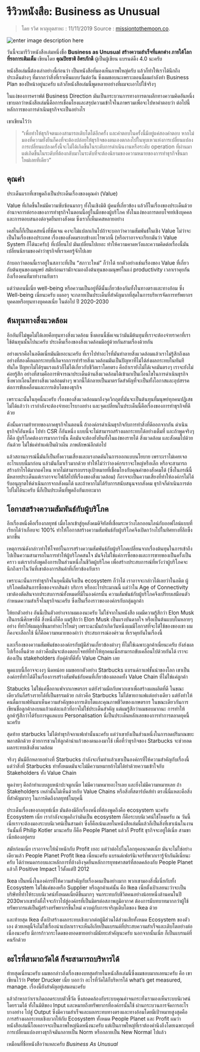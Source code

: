 
รีวิวหนังสือ: Business as Unusual
===

> โดย รวิศ หาญอุตสาหะ : 11/11/2019 Source : [missiontothemoon.co](https://missiontothemoon.co/book-review-principles/).

![enter image description here](https://s3-ap-southeast-1.amazonaws.com/mission-to-the-moon/wp-content/uploads/2019/11/12112741/business-man-reading-book_feature.jpg)

วันนี้จะมารีวิวหนังสือเล่มหนึ่งชื่อ **Business as Unusual สร้างความสำเร็จที่แตกต่าง ภายใต้โลกที่รอการเติมเต็ม**  เขียนโดย  **คุณปิยชาติ อิศรภักดี**  ผู้เป็นผู้เขียน แบรนด์ดิ้ง 4.0 นะครับ

หนังสือเล่มนี้ต้องเล่าอย่างนี้ก่อนว่า เป็นหนังสือที่มองเห็นภาพใหญ่ครับ แล้วก็ทำให้เราได้นึกถึงประเด็นต่างๆ ที่มากกว่าสิ่งที่เราเห็นแบบวันต่อวัน ซึ่งผมชอบนะเพราะตอนนี้ผมกำลังทำ Business Plan ของปีหน้าอยู่นะครับ แล้วก็หนังสือเล่มนี้พูดหลายอย่างที่ผมจะเอาไปใช้จริงๆ

ในแง่ของการคราฟต์ Business Direction มันเป็นกระบวนการทางการตกผลึกทางความคิดอันหนึ่ง เขาบอกว่าหนังสือเล่มนี้คือการเชื่อมโยงและสรุปความเข้าใจในภาพรวมเพื่อจะไปหาคำตอบว่า ต่อไปนี้หลักการของการดำเนินธุรกิจจะเป็นอย่างไร

เขาเขียนไว้ว่า

>“เพื่อทำให้ธุรกิจตนเองสามารถเติบโตได้อีกครั้ง และคำตอบในครั้งนี้มีอยู่แค่สองคำตอบ หากไม่มองที่ความยั่งยืนก็คงที่จะต้องปล่อยให้ธุรกิจของตนเองตกลงไปในหุบเหวแห่งการเปลี่ยนแปลง การเปลี่ยนแปลงครั้งนี้จะไม่ได้เกิดขึ้นในระดับการดำเนินงานหรือระดับ operation ที่ผ่านมา แต่เกิดขึ้นในระดับที่ต้องกลับมาในระดับที่จะต้องนิยามของความหมายของการทำธุรกิจขึ้นมาใหม่เลยทีเดียว”

## คุณค่า

ประเด็นแรกที่เขาพูดถึงเป็นประเด็นเรื่องของคุณค่า (Value)

Value ที่เกิดขึ้นใหม่มีความซับซ้อนมากๆ ทั้งในเชิงมิติ ผู้คนที่เกี่ยวข้อง แล้วก็ในเรื่องของประเด็นด้วย อำนาจการต่อรองของการทำธุรกิจในตอนนี้อยู่ในมือของผู้บริโภค ทั้งในแง่ของการตอบโจทย์เชิงบุคคลและการตอบสนองต่อจุดยืนทางสังคม ซึ่งเราก็เห็นเคสหลายอย่าง

เคสไนกี้ก็เป็นเคสหนึ่งที่ชัดเจน คงจะไม่แปลกเกินไปถ้าจะบอกว่าความสัมพันธ์ในเชิง Value ไม่ว่าจะเป็นในเรื่องของประเทศ เรื่องของสังคมรอบข้างอะไรพวกนี้ (หรือเราอาจจะเรียกมันว่า Value System ก็ได้นะครับ) ที่เปลี่ยนไป มันเปลี่ยนไปเยอะ ทำให้ความคาดหวังและความคิดต่อเรื่องนี้มันเปลี่ยนนิยามของคำว่าธุรกิจที่เราเคยรู้จักไปเลย

ถ้าบอกว่าตอนนี้เราอยู่ในสภาวะที่เป็น “สภาวะใหม่” ก็ว่าได้ ยกตัวอย่างเช่นเรื่องของ Value ที่เกี่ยวกับต้นทุนของมนุษย์ สมัยก่อนเรามักจะมองถึงต้นทุนของมนุษย์ในแง่ productivity เวลาเราคุยกันถึงเรื่องคนที่มาทำงานกับเรา

แต่ว่าตอนนี้เนี่ย well-being หรือความเป็นอยู่ที่ดีนั้นเกี่ยวข้องกันทั้งในทางตรงและทางอ้อม ซึ่ง Well-being เนี่ยนะครับ เผลอๆ จะกลายเป็นประเด็นที่สำคัญมากที่สุดในการบริหารจัดการทรัพยากรบุคคลหรือทุนทางบุคคลเนี่ย ในต่อไป ปี 2020-2030

## ต้นทุนทางสิ่งแวดล้อม

อีกอันที่ไม่พูดไม่ได้เลยคือทุนทางสิ่งแวดล้อม ซึ่งตอนนี้ชัดเจนว่ามันมีต้นทุนที่เราจะต้องจ่ายราคาที่เราใช้ต้นทุนนั้นไปนะครับ ประเด็นเรื่องของสิ่งแวดล้อมมีอยู่ด้วยกันสามเรื่องด้วยกัน

อย่างแรกคือในอดีตเนี่ยมันมีเยอะนะครับ ที่เราไปทำอะไรที่มันทำลายสิ่งแวดล้อมแล้วเราไม่รู้สึกถึงผล อย่างที่สองคือผลกระทบที่เกิดจากการทำร้ายสิ่งแวดล้อมมันเป็นปัญหาที่ไม่ได้ส่งผลกระทบในทันทีทันใด ปัญหาไม่ได้รุนแรงแล้วก็ไม่ได้เกี่ยวกับชีวิตเราโดยตรง คือถ้าเรายังไม่ได้เจอมันตรงๆ เราจะยังไม่ค่อยรู้สึก อย่างที่สามคือการพิจารณาประเด็นด้านสิ่งแวดล้อมได้เข้ามาเป็นเงื่อนไขในการดำเนินธุรกิจ ซึ่งพวกเงื่อนไขทางสิ่งแวดล้อมต่างๆ พวกนี้ได้กลายเป็นมาตรวัดสำคัญที่จะเป็นทั้งโอกาสและอุปสรรคต่อการขับเคลื่อนและการเติบโตของธุรกิจ

เพราะฉะนั้นในยุคนี้นะครับ เรื่องของสิ่งแวดล้อมมาถึงจุดวิกฤตที่มันจะเป็นต้นทุนที่มนุษย์ทุกคนปฏิเสธไม่ได้แล้วว่า เรากำลังจะต้องจ่ายอะไรบางอย่าง และจุดเปลี่ยนในประเด็นนี้คือเรื่องของการทำธุรกิจที่ดีด้วย

ดังนั้นความท้าทายของภาคธุรกิจในตอนนี้ ถ้าองค์กรดำเนินธุรกิจกับการทำสิ่งที่ดีออกจากกัน ดำเนินธุรกิจก็อันหนึ่ง ไปทำ CSR ก็อันหนึ่ง แบบนี้จะไม่สามารถสร้างผลกระทบได้อย่างเต็มที่ และถ้าพูดจริงๆ ก็คือ ผู้บริโภคต้องการมากกว่านั้น คือมันจะต้องยั่งยืนทั้งในแง่ของรายได้ สิ่งแวดล้อม และสังคมไปด้วยกันด้วย ไม่ใช่แค่ทำแค่เป็นผิวเผิน ภาพลักษณ์อีกต่อไป

แล้วสถานการณ์นี้มันก็เป็นทั้งความเสี่ยงและแรงกดดันในการออกแบบนโยบาย เพราะเราไม่เคยเจออะไรแบบนี้มาก่อน แล้วมันก็มาเร็วมากด้วย ทำให้ไม่ว่าว่าองค์กรเราจะใหญ่หรือเล็ก หรือจะสามารถสร้างกำไรได้มากแค่ไหน หากไม่สามารถบรรลุเป้าหมายที่เชื่อมโยงกับคุณค่าของสังคมได้ (ซึ่งในกรณีนี้ มีหลายประเด็นแต่เราอาจจะโฟกัสไปที่เรื่องของสิ่งแวดล้อม) ก็อาจจะเป็นความเสี่ยงที่ทำให้องค์กรไม่ได้รับอนุญาตให้ดำเนินการจากสังคมได้ และถ้าหากไม่ได้รับการสนับสนุนจากสังคม ธุรกิจก็ดำเนินการต่อไปไม่ได้นะครับ นี่ก็เป็นประเด็นที่พูดถึงกันเยอะมาก

## โอกาสสร้างความสัมพันธ์กับผู้บริโภค

อีกเรื่องหนึ่งคือเรื่องกลยุทธ์ เมื่อโลกเข้าสู่ยุคสังคมดิจิทัลที่เชื่อมระหว่างโลกออนไลน์กับออฟไลน์แบบที่เรียกได้ว่าเกือบจะ 100% ทำให้โอกาสสร้างความสัมพันธ์กับผู้บริโภคจึงเปิดกว้างไปในทิศทางที่ลึกซึ้งมากขึ้น

เหตุการณ์ดังกล่าวทำให้โจทย์ในการสร้างความสัมพันธ์กับผู้บริโภคเปลี่ยนจากเรื่องต้นทุนในการเข้าถึง ไปเป็นความสามารถในการทำให้ผู้บริโภคสนใจ มันจึงไม่ใช่แค่การซื้อของและการขายของเป็นครั้งเป็นคราว แต่เรากำลังพูดถึงการเป็นส่วนหนึ่งในชีวิตผู้บริโภค เพื่อสร้างประสบการณ์ที่หวังว่าผู้บริโภคจะนึกถึงเราในวันที่เขาต้องการสินค้าที่เกี่ยวข้องกับเรา

เพราะฉะนั้นการทำธุรกิจในยุคนี้มันจึงเป็น ecosystem ก็ว่าได้ เราอาจจะกล่าวได้เลยว่าในอดีต ผู้บริโภคตัดสินการซื้อของจากสินค้า บริการ หรืออะไรประมาณนี้ แต่ว่าใน Age of Connectivity เขาต้องตัดสินจากประสบการณ์ทั้งหมดที่มีในองค์กรนั้น ความสัมพันธ์กับผู้บริโภคจึงเปรียบเสมือนตัวกำหนดความสำเร็จในธุรกิจนะครับ ซึ่งเป็นเรื่องราวขององค์กรกับกลุ่มลูกค้า

ให้ยกตัวอย่าง อันนี้เป็นตัวอย่างจากผมเองนะครับ ไม่ใช่จากในหนังสือ ผมมีความรู้สึกว่า Elon Musk เป็นกรณีศึกษาที่ดี สิ่งหนึ่งก็คือ ผมรู้สึกว่า Elon Musk เป็นแรงบันดาลใจ หรือเป็นต้นแบบในหลายๆ อย่าง ที่ทำให้ผมลุกขึ้นมาทำอะไรใหม่ๆ เพราะฉะนั้นถ้าเกิดวันหนึ่งผมมีโอกาสที่จะได้ใช้ของของเขา ผมก็คงจะเลือกใช้ นี่ก็คือความหมายของคำว่า ประสบการณ์องค์รวม ที่เราคุยกันในเรื่องนี้

และเรื่องของความสัมพันธ์ขององค์กรกับผู้มีส่วนเกี่ยวข้องต่างๆ ที่ไม่ใช่เฉพาะลูกค้าเนี่ยนะครับ ยังส่งผลไปเรื่องอื่นด้วย กล่าวคือมันจะต้องตอบโจทย์ที่ทำให้ทุกคนเนี่ยสามารถขับเคลื่อนไปด้วยกันได้ เราจะต้องเป็น stakeholders กับคู่ค้าที่ดีทั้ง Value Chain เลย

พูดแบบนี้ก็อาจจะงงๆ นิดหน่อย ผมขอยกตัวอย่าง Starbucks แบรนด์กาแฟชั้นนำของโลก เขาเป็นองค์กรที่ทำได้ดีในเรื่องการสร้างสัมพันธ์กับคนที่เกี่ยวข้องตลอดทั้ง Value Chain ที่ไม่ใช่แค่ลูกค้า

Stabucks ไม่ใช่แค่ซื้อกาแฟจากเกษตรกร แต่ยังร่วมมือกับพวกเขาเพื่อสร้างผลผลิตที่ดี ในขณะเดียวกันก็สร้างรายได้ที่เป็นธรรมด้วย กล่าวคือ Starbucks ไม่ได้ขายกาแฟแต่อย่างเดียว แต่ยังทำให้คนดื่มกาแฟหันมาเห็นความสำคัญของการเติบโตและคุณภาพชีวิตของเกษตรกร ในขณะเดียวกันการเขียนชื่อลูกค้าลงบนแก้วแต่ละแก้วที่อาจไม่ใช่ประเด็นสำคัญ แต่ผมรู้สึกว่าผมชอบมากนะ การทำให้ลูกค้ารู้สึกว่าได้รับการดูแลแบบ Personalisation นี่เป็นประเด็นหลักเลยของการทำการตลาดยุคนี้นะครับ

สุดท้าย starbucks ไม่ได้ทำธุรกิจกาแฟเท่านั้นนะครับ แต่ว่าเขายังเป็นส่วนหนึ่งในการลดปริมาณขยะพลาสติกด้วย ด้วยการชวนให้ลูกค้านำแก้วของตนเองมาใช้ เพื่อที่ว่าธุรกิจของ Starbucks จะช่วยลดผลกระทบเชิงสิ่งแวดล้อม

จริงๆ มันมีอีกหลายอย่างที่ Starbucks กำลังจะเริ่มทำแล้วเขาเป็นองค์กรที่ให้ความสำคัญกับเรื่องนี้ แต่ว่าสิ่งที่ Starbucks ทำทั้งหมดมันจะไม่มีความหมายถ้าไม่ได้ทำด้วยความเข้าใจกับ Stakeholders ทั้ง Value Chain

พูดง่ายๆ คือถ้าทำแบบลูบหน้าปะจมูกเนี่ย ไม่มีความหมายอะไรเลย และยิ่งไม่มีความหมายเลย ถ้า Stakeholders เหล่านั้นไม่เห็นด้วยกับ Value Chains หรือสิ่งที่สตาร์บัคส์ทำ ตรงนี้นี่แหละคือสิ่งที่สำคัญมากๆ ในการคิดถึงกลยุทธ์ในยุคนี้

ประเด็นเรื่องของกลยุทธ์เนี่ย มันต้องมีอีกเรื่องหนึ่งที่ต้องพูดถึงคือ ecosystem นะครับ Ecosystem เนี่ย เรากำลังจะพูดถึงว่ามันเป็น ecosystem ก็คือระบบนิเวศน์ใช่ไหมครับ ณ วันนี้เนี่ยเราจะต้องมองระบบนิเวศน์เป็นสามคำ ซึ่งก็คือเน้นเลยในหนังสือเล่มนี้แล้วก็เป็นสิ่งที่เขาเน้นในงานวันนั้นที่ Philip Kotler มานะครับ ก็คือ People Planet แล้วก็ Profit ธุรกิจจะอยู่ได้เนี่ย สามขาเนี่ยต้องอยู่ครบ

สมัยก่อนเนี่ย เราอาจจะให้น้ำหนักกับ Profit เยอะ แต่ว่าต่อไปในโลกยุคอนาคตเนี่ย มันจะไม่ใช่อย่างเดียวแล้ว People Planet Profit Ikea เนี่ยนะครับ แบรนด์เฟอร์นิเจอร์ที่พวกเรารู้จักกันดีเนี่ยนะครับ ได้กำหนดกรอบและหลักการที่อ้างอิงจุดยืนหลักการยุทธศาสตร์ที่สอดคล้องกับ People Planet แล้วก็ Positive Impact ไว้ตั้งแต่ปี 2012

Ikea เป็นหนึ่งในองค์กรที่ให้ความสำคัญกับเรื่องคนเป็นอย่างมาก พวกเขามองสิ่งนี้เนี่ยกับทั้ง Ecosystem ไม่ใช่แค่ของหรือ Supplier หรือลูกค้าแค่นั้น คือ Ikea เนี่ยตั้งเป้าเลยนะว่าจะเป็นบริษัทที่ทำให้ระบบนิเวศน์ทั้งหมดเนี่ยดีขึ้นมากๆ จนกระทบกับชีวิตคนอย่างน้อยหนึ่งล้านคนในปี 2030พวกเขายังตั้งใจจะก้าวไปสู่องค์กรที่เป็นมิตรต่อสภาพภูมิอากาศ ต้องการมีบทบาทมากกว่าผู้ใช้ทรัพยากรแต่เป็นผู้สร้างทรัพยากรขึ้นใหม่ ควบคู่กับการเจริญเติบโตของ Ikea ด้วย

และท้ายสุด Ikea ตั้งเป้าสร้างผลกระทบเชิงบวกต่อผู้มีส่วนได้ส่วนเสียทั้งหมด Ecosystem ของตัวเอง ด้วยเหตุนี้จึงไม่ใช่เรื่องน่าแปลกเราจะเห็นอีเกียเป็นแบรนด์ที่ประสบความสำเร็จและเติบโตอย่างต่อเนื่องนะครับ มีการก้าวกระโดดของยอดขายอย่างมีนัยยะสำคัญนะครับ นอกจากนั้นเนี่ย ก็เป็นแบรนด์ที่คนรักด้วย

## อะไรที่สามาถวัดได้ ก็จะสามารถบริหารได้

ท้ายสุดเนี่ยนะครับ ผมขอกล่าวถึงเรื่องของบทสุดท้ายในหนังสือเล่มนี้ซึ่งผมชอบมากเลยนะครับ คือ เขาเขียนไว้ว่า Peter Drucker เนี่ย บอกว่า อะไรที่วัดได้ก็บริหารได้ what’s get measured, manage. เรื่องนี้ยังสำคัญอยู่เสมอนะครับ

แล้วถ้าหากว่าเราเกิดถอดระบบตัวชี้วัด ซึ่งสอดคล้องกับระบบคุณค่าจนกระทั่งเรามองเห็นระบบนิเวศน์โดยรวมได้ ทั้งในมิติของ Input และหมายถึงทรัพยากรที่องค์กรนั้นใช้ ผ่านกระบวนการจัดการอะไรบางอย่าง ไปสู่ Output ซึ่งมีความสำเร็จและผลกระทบทางตรงและทางอ้อมโดยมีเป้าหมายสูงสุดคือการสร้างผลกระทบเชิงบวกให้กับ Ecosystem ทั้งหมด People Planet และ Profit ผมว่าหนังสือเล่มนี้โอเคอาจจะเป็นภาพใหญ่นิดหนึ่งนะครับ แต่เป็นภาพใหญ่ที่เราต้องคำนึงถึงโดยเฉพาะยุคที่การเปลี่ยนแปลงทางธุรกิจมันกลายเป็น Norm หรือกลายเป็น New Normal ไปแล้ว

เหมือนที่ชื่อหนังสือว่าแหละครับ *Business As Unusual*
<!--stackedit_data:
eyJoaXN0b3J5IjpbMTUyMTc1MjU5MF19
-->